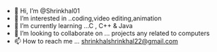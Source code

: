 - 👋 Hi, I’m @Shrinkhal01
- 👀 I’m interested in ..coding,video editing,animation
- 🌱 I’m currently learning ...C , C++ & Java
- 💞️ I’m looking to collaborate on ... projects any related to computers
- 📫 How to reach me ... shrinkhalshrinkhal22@gmail.com

<!---
Shrinkhal01/Shrinkhal01 is a ✨ special ✨ repository because its `README.md` (this file) appears on your GitHub profile.
You can click the Preview link to take a look at your changes.
--->

